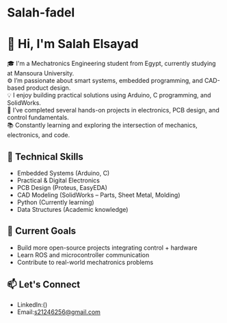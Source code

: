 # Salah-fadel
# 👋 Hi, I'm Salah Elsayad

🎓 I'm a Mechatronics Engineering student from Egypt, currently studying at Mansoura University.  
⚙ I’m passionate about smart systems, embedded programming, and CAD-based product design.  
💡 I enjoy building practical solutions using Arduino, C programming, and SolidWorks.  
🔌 I’ve completed several hands-on projects in electronics, PCB design, and control fundamentals.  
📚 Constantly learning and exploring the intersection of mechanics, electronics, and code.

## 🔧 Technical Skills
- Embedded Systems (Arduino, C)
- Practical & Digital Electronics
- PCB Design (Proteus, EasyEDA)
- CAD Modeling (SolidWorks – Parts, Sheet Metal, Molding)
- Python (Currently learning)
- Data Structures (Academic knowledge)

## 🚀 Current Goals
- Build more open-source projects integrating control + hardware
- Learn ROS and microcontroller communication
- Contribute to real-world mechatronics problems

## 📫 Let's Connect
- LinkedIn:()
- Email:s21246256@gmail.com
